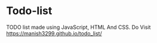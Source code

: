 # Todo-list
TODO list made using JavaScript, HTML And CSS.
Do Visit https://manish3299.github.io/todo_list/
